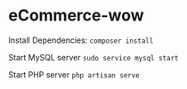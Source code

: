 # eCommerce-wow

Install Dependencies:
`composer install`

Start MySQL server 
`sudo service mysql start`

Start PHP server
`php artisan serve`

